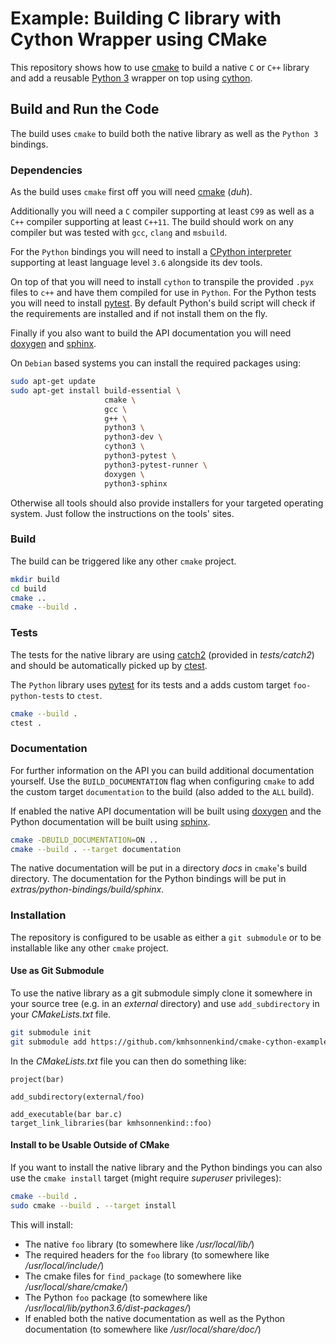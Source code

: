 # Example: Building C library with Cython Wrapper using CMake

This repository shows how to use [cmake](https://cmake.org/) to build a native `C` or `C++` library and add a reusable [Python 3](https://www.python.org) wrapper on top using [cython](https://cython.org).


## Build and Run the Code

The build uses `cmake` to build both the native library as well as the `Python 3` bindings.

### Dependencies

As the build uses `cmake` first off you will need [cmake](https://cmake.org/) (*duh*).

Additionally you will need a `C` compiler supporting at least `C99` as well as a `C++` compiler supporting at least `C++11`. The build should work on any compiler but was tested with `gcc`, `clang` and `msbuild`.

For the `Python` bindings you will need to install a [CPython interpreter](https://www.python.org) supporting at least language level `3.6` alongside its dev tools.

On top of that you will need to install `cython` to transpile the provided `.pyx` files to `c++` and have them compiled for use in `Python`. For the Python tests you will need to install [pytest](https://docs.pytest.org). By default Python's build script will check if the requirements are installed and if not install them on the fly.

Finally if you also want to build the API documentation you will need [doxygen](https://www.doxygen.nl/) and [sphinx](https://www.sphinx-doc.org/).

On `Debian` based systems you can install the required packages using:

```sh
sudo apt-get update
sudo apt-get install build-essential \
                     cmake \
                     gcc \
                     g++ \
                     python3 \
                     python3-dev \
                     cython3 \
                     python3-pytest \
                     python3-pytest-runner \
                     doxygen \
                     python3-sphinx
```

Otherwise all tools should also provide installers for your targeted operating system. Just follow the instructions on the tools' sites.

### Build

The build can be triggered like any other `cmake` project.

```sh
mkdir build
cd build
cmake ..
cmake --build .
```

### Tests

The tests for the native library are using [catch2](https://github.com/catchorg/Catch2) (provided in *tests/catch2*) and should be automatically picked up by [ctest](https://cmake.org/cmake/help/latest/manual/ctest.1.html).

The `Python` library uses [pytest](https://docs.pytest.org) for its tests and a adds custom target `foo-python-tests` to `ctest`.

```sh
cmake --build .
ctest .
```

### Documentation

For further information on the API you can build additional documentation yourself. Use the `BUILD_DOCUMENTATION` flag when configuring `cmake` to add the custom target `documentation` to the build (also added to the `ALL` build).

If enabled the native API documentation will be built using [doxygen](https://www.doxygen.nl/) and the Python documentation will be built using [sphinx](https://www.sphinx-doc.org/).

```sh
cmake -DBUILD_DOCUMENTATION=ON ..
cmake --build . --target documentation
```

The native documentation will be put in a directory *docs* in `cmake`'s build directory. The documentation for the Python bindings will be put in *extras/python-bindings/build/sphinx*.

### Installation

The repository is configured to be usable as either a `git submodule` or to be installable like any other `cmake` project.

#### Use as Git Submodule

To use the native library as a git submodule simply clone it somewhere in your source tree (e.g. in an *external* directory) and use `add_subdirectory` in your *CMakeLists.txt* file.

```sh
git submodule init
git submodule add https://github.com/kmhsonnenkind/cmake-cython-example.git external/foo
```

In the *CMakeLists.txt* file you can then do something like:

```
project(bar)

add_subdirectory(external/foo)

add_executable(bar bar.c)
target_link_libraries(bar kmhsonnenkind::foo)
```

#### Install to be Usable Outside of CMake

If you want to install the native library and the Python bindings you can also use the `cmake install` target (might require *superuser* privileges):

```sh
cmake --build .
sudo cmake --build . --target install
```

This will install:
* The native `foo` library (to somewhere like */usr/local/lib/*)
* The required headers for the `foo` library (to somewhere like */usr/local/include/*)
* The cmake files for `find_package` (to somewhere like */usr/local/share/cmake/*)
* The Python `foo` package (to somewhere like */usr/local/lib/python3.6/dist-packages/*)
* If enabled both the native documentation as well as the Python documentation (to somewhere like */usr/local/share/doc/*)
